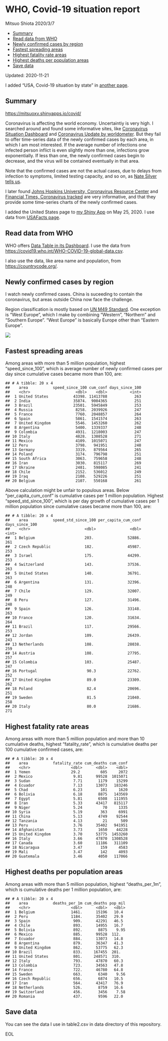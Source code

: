 WHO, Covid-19 situation report
================
Mitsuo Shiota
2020/3/7

  - [Summary](#summary)
  - [Read data from WHO](#read-data-from-who)
  - [Newly confirmed cases by region](#newly-confirmed-cases-by-region)
  - [Fastest spreading areas](#fastest-spreading-areas)
  - [Highest fatality rate areas](#highest-fatality-rate-areas)
  - [Highest deaths per population
    areas](#highest-deaths-per-population-areas)
  - [Save data](#save-data)

Updated: 2020-11-21

I added “USA, Covid-19 situation by state” in [another page](USA.md).

## Summary

<https://mitsuoxv.shinyapps.io/covid/>

Coronavirus is affecting the world economy. Uncertaintiy is very high. I
searched around and found some informative sites, like [Coronavirus
Situation
Dashboard](https://who.maps.arcgis.com/apps/opsdashboard/index.html#/c88e37cfc43b4ed3baf977d77e4a0667)
and [Coronavirus Update by
worldometer](https://www.worldometers.info/coronavirus/). But they fail
to offer time-series data of the newly confirmed cases by each area, in
which I am most interested. If the average number of infections one
infected person inflict is even slightly more than one, infections grow
exponentially. If less than one, the newly confirmed cases begin to
decrease, and the virus will be contained eventually in that area.

Note that the confirmed cases are not the actual cases, due to delays
from infection to symptoms, limited testing capacity, and so on, as
[Nate Silver tells
us](https://fivethirtyeight.com/features/coronavirus-case-counts-are-meaningless/).

I later found [Johns Hopkins University, Coronavirus Resource
Center](https://coronavirus.jhu.edu/) and [Financial Times, Coronavirus
tracked](https://www.ft.com/content/a26fbf7e-48f8-11ea-aeb3-955839e06441)
are very informative, and that they provide some time-series charts of
the newly confirmed cases.

I added the United States page to [my Shiny
App](https://mitsuoxv.shinyapps.io/covid/) on May 25, 2020. I use data
from [USAFacts
page](https://usafacts.org/visualizations/coronavirus-covid-19-spread-map/).

## Read data from WHO

WHO offers [Data Table in its Dashboard](https://covid19.who.int/table).
I use the data from
<https://covid19.who.int/WHO-COVID-19-global-data.csv>.

I also use the data, like area name and population, from
<https://countrycode.org/>.

## Newly confirmed cases by region

I watch newly confirmed cases. China is suceeding to contain the
coronavirus, but areas outside China now face the challenge.

Region classification is mostly based on [UN M49
Standard](https://unstats.un.org/unsd/methodology/m49/). One exception
is “West Europe”, which I make by combining “Western”, “Northern” and
“Southern Europe”. “West Europe” is basically Europe other than
“Eastern Europe”.

![](README_files/figure-gfm/chart-1.png)<!-- -->

## Fastest spreading areas

Among areas with more than 5 million population, highest
“speed\_since\_100”, which is average number of newly confirmed cases
per day since cumulative cases became more than 100, are:

    ## # A tibble: 20 x 4
    ##    area           speed_since_100 cum_conf days_since_100
    ##    <chr>                    <dbl>    <dbl>          <int>
    ##  1 United States           43398. 11413788            263
    ##  2 India                   35874.  9004365            251
    ##  3 Brazil                  23501.  5945849            253
    ##  4 Russia                   8258.  2039926            247
    ##  5 France                   7760.  2048857            264
    ##  6 Spain                    5861.  1541574            263
    ##  7 United Kingdom           5546.  1453260            262
    ##  8 Argentina                5400.  1339337            248
    ##  9 Colombia                 4931.  1218003            247
    ## 10 Italy                    4828.  1308528            271
    ## 11 Mexico                   4109.  1015071            247
    ## 12 Peru                     3798.   941951            248
    ## 13 Germany                  3319.   879564            265
    ## 14 Poland                   3174.   796798            251
    ## 15 South Africa             3063.   759658            248
    ## 16 Iran                     3030.   815117            269
    ## 17 Ukraine                  2481.   598085            241
    ## 18 Chile                    2152.   536012            249
    ## 19 Iraq                     2108.   529226            251
    ## 20 Belgium                  2107.   550168            261

Above calculation might be unfair to populous areas. Below
“per\_capita\_cum\_conf” is cumulative cases per 1 million population.
Highest “speed\_std\_since\_100”, which is per day growth of cumulative
cases per 1 million population since cumulative cases became more than
100, are:

    ## # A tibble: 20 x 4
    ##    area           speed_std_since_100 per_capita_cum_conf days_since_100
    ##    <chr>                        <dbl>               <dbl>          <int>
    ##  1 Belgium                      203.               52886.            261
    ##  2 Czech Republic               182.               45987.            253
    ##  3 Israel                       175.               44299.            253
    ##  4 Switzerland                  143.               37536.            263
    ##  5 United States                140.               36791.            263
    ##  6 Argentina                    131.               32396.            248
    ##  7 Chile                        129.               32007.            249
    ##  8 Peru                         127.               31496.            248
    ##  9 Spain                        126.               33148.            263
    ## 10 France                       120.               31634.            264
    ## 11 Brazil                       117.               29566.            253
    ## 12 Jordan                       109.               26439.            243
    ## 13 Netherlands                  108.               28038.            259
    ## 14 Austria                      108.               27795.            257
    ## 15 Colombia                     103.               25487.            247
    ## 16 Portugal                      90.3              22762.            252
    ## 17 United Kingdom                89.0              23309.            262
    ## 18 Poland                        82.4              20696.            251
    ## 19 Sweden                        81.5              21040.            258
    ## 20 Italy                         80.0              21686.            271

## Highest fatality rate areas

Among areas with more than 5 million population and more than 10
cumulative deaths, highest “fatality\_rate”, which is cumulative deaths
per 100 cumulative confirmed cases, are:

    ## # A tibble: 20 x 4
    ##    area           fatality_rate cum_deaths cum_conf
    ##    <chr>                  <dbl>      <dbl>    <dbl>
    ##  1 Yemen                  29.2         605     2072
    ##  2 Mexico                  9.81      99528  1015071
    ##  3 Sudan                   7.71       1179    15299
    ##  4 Ecuador                 7.13      13073   183246
    ##  5 Chad                    6.23        101     1620
    ##  6 Bolivia                 6.18       8875   143569
    ##  7 Egypt                   5.81       6508   111955
    ##  8 Iran                    5.33      43417   815117
    ##  9 Niger                   5.24         70     1335
    ## 10 Syria                   5.19        363     6991
    ## 11 China                   5.13       4749    92544
    ## 12 Tanzania                4.13         21      509
    ## 13 Peru                    3.76      35402   941951
    ## 14 Afghanistan             3.73       1650    44228
    ## 15 United Kingdom          3.70      53775  1453260
    ## 16 Italy                   3.66      47870  1308528
    ## 17 Canada                  3.60      11186   311109
    ## 18 Nicaragua               3.47        159     4583
    ## 19 Mali                    3.47        142     4093
    ## 20 Guatemala               3.46       4050   117066

## Highest deaths per population areas

Among areas with more than 5 million population, highest
“deaths\_per\_1m”, which is cumulative deaths per 1 million
population, are:

    ## # A tibble: 20 x 4
    ##    area           deaths_per_1m cum_deaths pop_mil
    ##    <chr>                  <dbl>      <dbl>   <dbl>
    ##  1 Belgium                1461.      15196   10.4 
    ##  2 Peru                   1184.      35402   29.9 
    ##  3 Spain                   909.      42291   46.5 
    ##  4 Chile                   893.      14955   16.7 
    ##  5 Bolivia                 892.       8875    9.95
    ##  6 Mexico                  885.      99528  112.  
    ##  7 Ecuador                 884.      13073   14.8 
    ##  8 Argentina               879.      36347   41.3 
    ##  9 United Kingdom          862.      53775   62.3 
    ## 10 Brazil                  833.     167455  201.  
    ## 11 United States           801.     248571  310.  
    ## 12 Italy                   793.      47870   60.3 
    ## 13 Colombia                723.      34563   47.8 
    ## 14 France                  722.      46780   64.8 
    ## 15 Sweden                  663.       6340    9.56
    ## 16 Czech Republic          656.       6874   10.5 
    ## 17 Iran                    564.      43417   76.9 
    ## 18 Netherlands             526.       8759   16.6 
    ## 19 Switzerland             456.       3456    7.58
    ## 20 Romania                 437.       9596   22.0

## Save data

You can see the data I use in table2.csv in data directory of this
repository.

EOL
